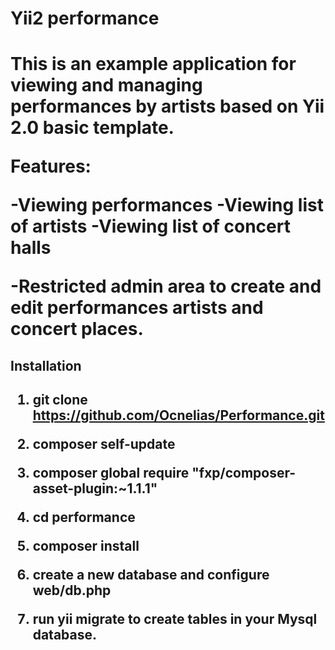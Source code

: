 
<h1> Yii2 performance <h1>

This is an example application for viewing and managing performances by artists based on Yii 2.0 basic template.

Features:

-Viewing performances
-Viewing list of artists
-Viewing list of concert halls

-Restricted admin area to create and edit performances artists and concert places.


<h2> Installation <h2>

1. git clone https://github.com/Ocnelias/Performance.git
2. composer self-update
3. composer global require "fxp/composer-asset-plugin:~1.1.1"
4. cd performance
5. composer install

6. create a new database and configure web/db.php 
7. run yii migrate to create tables in your Mysql database.